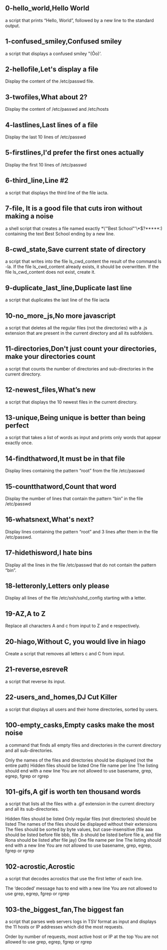 ## 0-hello_world,Hello World
a script that prints “Hello, World”, followed by a new line to the standard output.
## 1-confused_smiley,Confused smiley
a script that displays a confused smiley "(Ôo)'.
## 2-hellofile,Let's display a file
Display the content of the /etc/passwd file.
## 3-twofiles,What about 2?
Display the content of /etc/passwd and /etc/hosts
## 4-lastlines,Last lines of a file
Display the last 10 lines of /etc/passwd
## 5-firstlines,I'd prefer the first ones actually
Display the first 10 lines of /etc/passwd
## 6-third_line,Line #2
a script that displays the third line of the file iacta.
## 7-file, It is a good file that cuts iron without making a noise
a shell script that creates a file named exactly \*\\'"Best School"\'\\*$\?\*\*\*\*\*:) containing the text Best School ending by a new line.
## 8-cwd_state,Save current state of directory
a script that writes into the file ls_cwd_content the result of the command ls -la. If the file ls_cwd_content already exists, it should be overwritten. If the file ls_cwd_content does not exist, create it.
## 9-duplicate_last_line,Duplicate last line
a script that duplicates the last line of the file iacta
## 10-no_more_js,No more javascript
a script that deletes all the regular files (not the directories) with a .js extension that are present in the current directory and all its subfolders.
## 11-directories,Don't just count your directories, make your directories count
a script that counts the number of directories and sub-directories in the current directory.
## 12-newest_files,What’s new
a script that displays the 10 newest files in the current directory.
## 13-unique,Being unique is better than being perfect
a script that takes a list of words as input and prints only words that appear exactly once.
## 14-findthatword,It must be in that file
Display lines containing the pattern “root” from the file /etc/passwd
## 15-countthatword,Count that word
Display the number of lines that contain the pattern “bin” in the file /etc/passwd
## 16-whatsnext,What's next?
Display lines containing the pattern “root” and 3 lines after them in the file /etc/passwd.
## 17-hidethisword,I hate bins
Display all the lines in the file /etc/passwd that do not contain the pattern “bin”.
## 18-letteronly,Letters only please
Display all lines of the file /etc/ssh/sshd_config starting with a letter.
## 19-AZ,A to Z
Replace all characters A and c from input to Z and e respectively.
## 20-hiago,Without C, you would live in hiago
Create a script that removes all letters c and C from input.
## 21-reverse,esreveR
a script that reverse its input.
## 22-users_and_homes,DJ Cut Killer
a script that displays all users and their home directories, sorted by users.
## 100-empty_casks,Empty casks make the most noise
a command that finds all empty files and directories in the current directory and all sub-directories.

Only the names of the files and directories should be displayed (not the entire path)
Hidden files should be listed
One file name per line
The listing should end with a new line
You are not allowed to use basename, grep, egrep, fgrep or rgrep
## 101-gifs,A gif is worth ten thousand words
a script that lists all the files with a .gif extension in the current directory and all its sub-directories.

Hidden files should be listed
Only regular files (not directories) should be listed
The names of the files should be displayed without their extensions
The files should be sorted by byte values, but case-insensitive (file aaa should be listed before file bbb, file .b should be listed before file a, and file Rona should be listed after file jay)
One file name per line
The listing should end with a new line
You are not allowed to use basename, grep, egrep, fgrep or rgrep
## 102-acrostic,Acrostic
a script that decodes acrostics that use the first letter of each line.

The ‘decoded’ message has to end with a new line
You are not allowed to use grep, egrep, fgrep or rgrep
## 103-the_biggest_fan,The biggest fan
a script that parses web servers logs in TSV format as input and displays the 11 hosts or IP addresses which did the most requests.

Order by number of requests, most active host or IP at the top
You are not allowed to use grep, egrep, fgrep or rgrep
